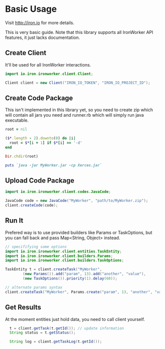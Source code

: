 # Basic Usage

Visit http://iron.io for more details.

This is very basic guide. Note that this library supports all IronWorker API features, it just lacks documentation. 

## Create Client

It'll be used for all IronWorker interactions.

```java
import io.iron.ironworker.client.Client;

Client client = new Client("IRON_IO_TOKEN", "IRON_IO_PROJECT_ID");
```

## Create Code Package

This isn't implemented in this library yet, so you need to create zip which will contain all jars you need and runner.rb which will simply run java executable.

```ruby
root = nil

($*.length - 2).downto(0) do |i|
  root = $*[i + 1] if $*[i] == '-d'
end

Dir.chdir(root)

puts `java -jar MyWorker.jar -cp Xerces.jar`

```

## Upload Code Package

```java
import io.iron.ironworker.client.codes.JavaCode;

JavaCode code = new JavaCode("MyWorker", "path/to/MyWorker.zip");
client.createCode(code);
```

## Run It

Prefered way is to use provided builders like Params or TaskOptions, but you can fall back and pass Map&lt;String, Object&gt; instead.

```java
// specififying some options
import io.iron.ironworker.client.entities.TaskEntity;
import io.iron.ironworker.client.builders.Params;
import io.iron.ironworker.client.builders.TaskOptions;

TaskEntity t = client.createTask("MyWorker",
        (new Params()).add("param", 13).add("another", "value"),
        (new TaskOptions()).priority(1).delay(60));

// alternate params syntax
client.createTask("MyWorker", Params.create("param", 13, "another", "value"));
```

## Get Results

At the moment entities just hold data, you need to call client yourself.

```java
  t = client.getTask(t.getId()); // update information
  String status = t.getStatus();

  String log = client.getTaskLog(t.getId()); 
```
